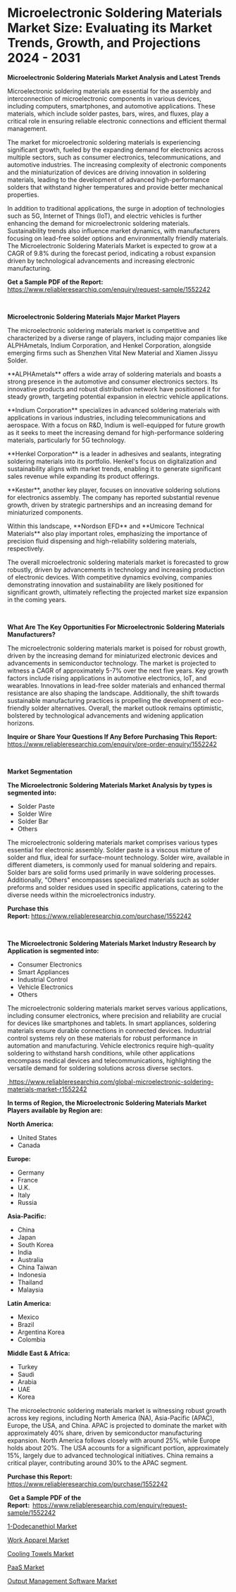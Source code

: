 <p><h1>Microelectronic Soldering Materials Market Size: Evaluating its Market Trends, Growth, and Projections 2024 - 2031</h1></p><p><strong>Microelectronic Soldering Materials Market Analysis and Latest Trends</strong></p>
<p><p>Microelectronic soldering materials are essential for the assembly and interconnection of microelectronic components in various devices, including computers, smartphones, and automotive applications. These materials, which include solder pastes, bars, wires, and fluxes, play a critical role in ensuring reliable electronic connections and efficient thermal management. </p><p>The market for microelectronic soldering materials is experiencing significant growth, fueled by the expanding demand for electronics across multiple sectors, such as consumer electronics, telecommunications, and automotive industries. The increasing complexity of electronic components and the miniaturization of devices are driving innovation in soldering materials, leading to the development of advanced high-performance solders that withstand higher temperatures and provide better mechanical properties.</p><p>In addition to traditional applications, the surge in adoption of technologies such as 5G, Internet of Things (IoT), and electric vehicles is further enhancing the demand for microelectronic soldering materials. Sustainability trends also influence market dynamics, with manufacturers focusing on lead-free solder options and environmentally friendly materials. The Microelectronic Soldering Materials Market is expected to grow at a CAGR of 9.8% during the forecast period, indicating a robust expansion driven by technological advancements and increasing electronic manufacturing.</p></p>
<p><strong>Get a Sample PDF of the Report:&nbsp;</strong> <a href="https://www.reliableresearchiq.com/enquiry/request-sample/1552242">https://www.reliableresearchiq.com/enquiry/request-sample/1552242</a></p>
<p>&nbsp;</p>
<p><strong>Microelectronic Soldering Materials Major Market Players</strong></p>
<p><p>The microelectronic soldering materials market is competitive and characterized by a diverse range of players, including major companies like ALPHAmetals, Indium Corporation, and Henkel Corporation, alongside emerging firms such as Shenzhen Vital New Material and Xiamen Jissyu Solder. </p><p>**ALPHAmetals** offers a wide array of soldering materials and boasts a strong presence in the automotive and consumer electronics sectors. Its innovative products and robust distribution network have positioned it for steady growth, targeting potential expansion in electric vehicle applications.</p><p>**Indium Corporation** specializes in advanced soldering materials with applications in various industries, including telecommunications and aerospace. With a focus on R&D, Indium is well-equipped for future growth as it seeks to meet the increasing demand for high-performance soldering materials, particularly for 5G technology.</p><p>**Henkel Corporation** is a leader in adhesives and sealants, integrating soldering materials into its portfolio. Henkel's focus on digitalization and sustainability aligns with market trends, enabling it to generate significant sales revenue while expanding its product offerings.</p><p>**Kester**, another key player, focuses on innovative soldering solutions for electronics assembly. The company has reported substantial revenue growth, driven by strategic partnerships and an increasing demand for miniaturized components.</p><p>Within this landscape, **Nordson EFD** and **Umicore Technical Materials** also play important roles, emphasizing the importance of precision fluid dispensing and high-reliability soldering materials, respectively.</p><p>The overall microelectronic soldering materials market is forecasted to grow robustly, driven by advancements in technology and increasing production of electronic devices. With competitive dynamics evolving, companies demonstrating innovation and sustainability are likely positioned for significant growth, ultimately reflecting the projected market size expansion in the coming years.</p></p>
<p>&nbsp;</p>
<p><strong>What Are The Key Opportunities For Microelectronic Soldering Materials Manufacturers?</strong></p>
<p><p>The microelectronic soldering materials market is poised for robust growth, driven by the increasing demand for miniaturized electronic devices and advancements in semiconductor technology. The market is projected to witness a CAGR of approximately 5-7% over the next five years. Key growth factors include rising applications in automotive electronics, IoT, and wearables. Innovations in lead-free solder materials and enhanced thermal resistance are also shaping the landscape. Additionally, the shift towards sustainable manufacturing practices is propelling the development of eco-friendly solder alternatives. Overall, the market outlook remains optimistic, bolstered by technological advancements and widening application horizons.</p></p>
<p><strong>Inquire or Share Your Questions If Any Before Purchasing This Report:</strong> <a href="https://www.reliableresearchiq.com/enquiry/pre-order-enquiry/1552242">https://www.reliableresearchiq.com/enquiry/pre-order-enquiry/1552242</a></p>
<p>&nbsp;</p>
<p><strong>Market Segmentation</strong></p>
<p><strong>The Microelectronic Soldering Materials Market Analysis by types is segmented into:</strong></p>
<p><ul><li>Solder Paste</li><li>Solder Wire</li><li>Solder Bar</li><li>Others</li></ul></p>
<p><p>The microelectronic soldering materials market comprises various types essential for electronic assembly. Solder paste is a viscous mixture of solder and flux, ideal for surface-mount technology. Solder wire, available in different diameters, is commonly used for manual soldering and repairs. Solder bars are solid forms used primarily in wave soldering processes. Additionally, "Others" encompasses specialized materials such as solder preforms and solder residues used in specific applications, catering to the diverse needs within the microelectronics industry.</p></p>
<p><strong>Purchase this Report:&nbsp;</strong><a href="https://www.reliableresearchiq.com/purchase/1552242">https://www.reliableresearchiq.com/purchase/1552242</a></p>
<p>&nbsp;</p>
<p><strong>The Microelectronic Soldering Materials Market Industry Research by Application is segmented into:</strong></p>
<p><ul><li>Consumer Electronics</li><li>Smart Appliances</li><li>Industrial Control</li><li>Vehicle Electronics</li><li>Others</li></ul></p>
<p><p>The microelectronic soldering materials market serves various applications, including consumer electronics, where precision and reliability are crucial for devices like smartphones and tablets. In smart appliances, soldering materials ensure durable connections in connected devices. Industrial control systems rely on these materials for robust performance in automation and manufacturing. Vehicle electronics require high-quality soldering to withstand harsh conditions, while other applications encompass medical devices and telecommunications, highlighting the versatile demand for soldering solutions across diverse sectors.</p></p>
<p><a href="https://www.reliableresearchiq.com/global-microelectronic-soldering-materials-market-r1552242">&nbsp;https://www.reliableresearchiq.com/global-microelectronic-soldering-materials-market-r1552242</a></p>
<p><strong>In terms of Region, the Microelectronic Soldering Materials Market Players available by Region are:</strong></p>
<p>
    <p> <strong> North America: </strong>
        <ul>
            <li>United States</li>
            <li>Canada</li>
        </ul>
        </p> 
    <p> <strong> Europe: </strong>
        <ul>
            <li>Germany</li>
            <li>France</li>
            <li>U.K.</li>
            <li>Italy</li>
            <li>Russia</li>
        </ul>
        </p> 
    <p> <strong> Asia-Pacific: </strong>
        <ul>
            <li>China</li>
            <li>Japan</li>
            <li>South Korea</li>
            <li>India</li>
            <li>Australia</li>
            <li>China Taiwan</li>
            <li>Indonesia</li>
            <li>Thailand</li>
            <li>Malaysia</li>
        </ul>
        </p> 
    <p> <strong> Latin America: </strong>
        <ul>
            <li>Mexico</li>
            <li>Brazil</li>
            <li>Argentina Korea</li>
            <li>Colombia</li>
        </ul>
        </p> 
    <p> <strong> Middle East & Africa: </strong>
        <ul>
            <li>Turkey</li>
            <li>Saudi</li>
            <li>Arabia</li>
            <li>UAE</li>
            <li>Korea</li>
        </ul>
    </p>
    </p>
<p><p>The microelectronic soldering materials market is witnessing robust growth across key regions, including North America (NA), Asia-Pacific (APAC), Europe, the USA, and China. APAC is projected to dominate the market with approximately 40% share, driven by semiconductor manufacturing expansion. North America follows closely with around 25%, while Europe holds about 20%. The USA accounts for a significant portion, approximately 15%, largely due to advanced technological initiatives. China remains a critical player, contributing around 30% to the APAC segment.</p></p>
<p><strong>Purchase this Report: </strong><a href="https://www.reliableresearchiq.com/purchase/1552242">https://www.reliableresearchiq.com/purchase/1552242</a></p>
<p>&nbsp;<strong>Get a Sample PDF of the Report:&nbsp;&nbsp;</strong><a href="https://www.reliableresearchiq.com/enquiry/request-sample/1552242">https://www.reliableresearchiq.com/enquiry/request-sample/1552242</a></p>
<p><strong></strong></p>
<p><p><a href="https://medium.com/@trevorkruvalis5678/global-1-dodecanethiol-market-status-2024-2031-and-forecast-by-region-product-end-use-1fe842488aa8?postPublishedType=repub">1-Dodecanethiol Market</a></p><p><a href="https://issuu.com/reportprime-2/docs/work-apparel-market-size-2030.pptx_9551f4f8fbd570">Work Apparel Market</a></p><p><a href="https://issuu.com/reportprime-2/docs/cooling-towels-market-size-2030.ppt_83a1fca2a88ee1">Cooling Towels Market</a></p><p><a href="https://www.linkedin.com/pulse/comprehensive-analysis-global-paas-market-growth-trends-6ujie">PaaS Market</a></p><p><a href="https://www.linkedin.com/pulse/output-management-software-market-outlook-complete-industry-z8zme">Output Management Software Market</a></p></p>
